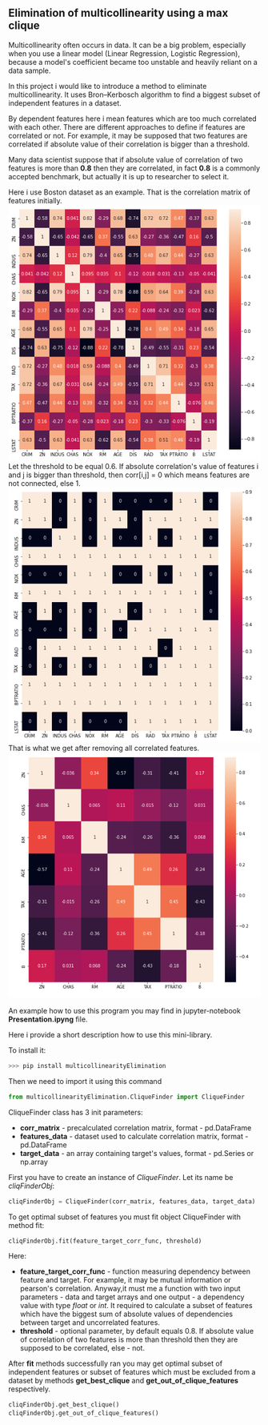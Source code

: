 ## Elimination of multicollinearity using a max clique
Multicollinearity often occurs in data. It can be a big problem, especially
when you use a linear model (Linear Regression, Logistic Regression), because a model's coefficient 
became too unstable and heavily reliant on a data sample.

In this project i would like to introduce a method to eliminate multicollinearity. 
It uses Bron–Kerbosch algorithm to find a biggest subset of independent features in a dataset.

By dependent features here i mean features which are too much correlated with each other. 
There are different approaches to define if features are correlated or not. For example, it 
may be supposed that two features are correlated if absolute value of their correlation
is bigger than a threshold. 

Many data scientist 
suppose that if absolute value of correlation of two features is more than **0.8** then they are correlated, 
in fact **0.8** is a commonly accepted benchmark,  but actually it is up to 
researcher to select it.

Here i use Boston dataset as an example. That is the correlation matrix of features initially.
<img src="corr_before.png" alt="Corr before"/>
Let the threshold to be equal 0.6.
If absolute correlation's value of features i and j is bigger than threshold, then 
corr[i,j] = 0 which means features are not connected, else 1.
<img src="conn_graph.png" alt="Connection graph"/>
That is what we get after removing all correlated features.
<img src="corr_after.png" alt="Corr after"/>

An example how to use this program you may find in jupyter-notebook **Presentation.ipyng** file.

Here i provide a short description how to use this mini-library.

To install it:
``` python
>>> pip install multicollinearityElimination
```

Then we need to import it using this command
```python
from multicollinearityElimination.CliqueFinder import CliqueFinder
```

CliqueFinder class has 3 init parameters:
* **corr_matrix** - precalculated correlation matrix, format - pd.DataFrame 
* **features_data**  -  dataset used to calculate correlation matrix, format - pd.DataFrame
* **target_data**  -  an array containing target's values, format - pd.Series or np.array

First you have to create an instance of *CliqueFinder*. 
Let its name be *cliqFinderObj*: 
```python
cliqFinderObj = CliqueFinder(corr_matrix, features_data, target_data)
```

To get optimal subset of features you must fit object CliqueFinder
with method fit: 
```python
cliqFinderObj.fit(feature_target_corr_func, threshold)
```

Here:

* **feature_target_corr_func** - function measuring dependency between feature and target. 
For example, it may be mutual information or pearson's correlation. 
Anyway,it must me a function with two input parameters - data and target arrays and one output - a dependency value 
with type *float* or *int*. It required to calculate a subset of features 
which have the biggest sum of absolute values of dependencies between target and uncorrelated features.
* **threshold** - optional parameter, by default equals 0.8. If absolute value of correlation of two features 
is more than threshold then they are supposed to be correlated, else - not.

After **fit** methods successfully ran you may get optimal subset of independent features or subset of features 
which must be excluded from a dataset by methods **get_best_clique** and **get_out_of_clique_features** respectively.
```python
cliqFinderObj.get_best_clique()
cliqFinderObj.get_out_of_clique_features()
```



